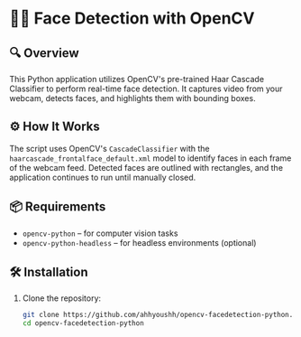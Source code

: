 # 🧔‍♂️ Face Detection with OpenCV

## 🔍 Overview

This Python application utilizes OpenCV's pre-trained Haar Cascade Classifier to perform real-time face detection. It captures video from your webcam, detects faces, and highlights them with bounding boxes.

## ⚙️ How It Works

The script uses OpenCV's `CascadeClassifier` with the `haarcascade_frontalface_default.xml` model to identify faces in each frame of the webcam feed. Detected faces are outlined with rectangles, and the application continues to run until manually closed.

## 📦 Requirements

- `opencv-python` – for computer vision tasks
- `opencv-python-headless` – for headless environments (optional)

## 🛠️ Installation

1. Clone the repository:

   ```bash
   git clone https://github.com/ahhyoushh/opencv-facedetection-python.git
   cd opencv-facedetection-python
